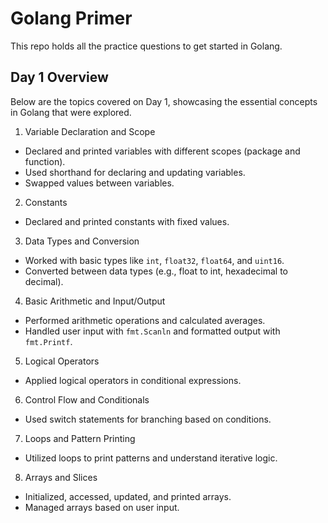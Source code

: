 # Golang Primer

This repo holds all the practice questions to get started in Golang.

## Day 1 Overview
Below are the topics covered on Day 1, showcasing the essential concepts in Golang that were explored.

1. Variable Declaration and Scope

- Declared and printed variables with different scopes (package and function).
- Used shorthand for declaring and updating variables.
- Swapped values between variables.

2. Constants

- Declared and printed constants with fixed values.

3. Data Types and Conversion

- Worked with basic types like `int`, `float32`, `float64`, and `uint16`.
- Converted between data types (e.g., float to int, hexadecimal to decimal).

4. Basic Arithmetic and Input/Output

- Performed arithmetic operations and calculated averages.
- Handled user input with `fmt.Scanln` and formatted output with `fmt.Printf`.

5. Logical Operators

- Applied logical operators in conditional expressions.

6. Control Flow and Conditionals

- Used switch statements for branching based on conditions.

7. Loops and Pattern Printing

- Utilized loops to print patterns and understand iterative logic.

8. Arrays and Slices

- Initialized, accessed, updated, and printed arrays.
- Managed arrays based on user input.